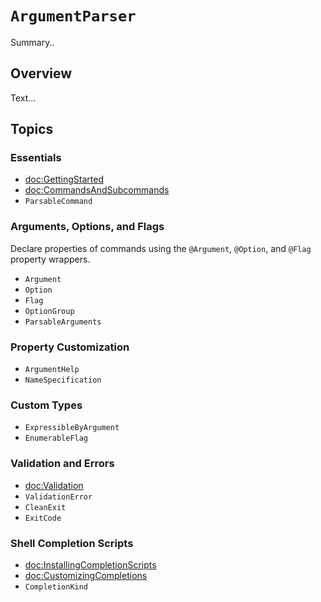 # ``ArgumentParser``

Summary..

## Overview

Text...

## Topics

### Essentials

- <doc:GettingStarted>
- <doc:CommandsAndSubcommands>
- ``ParsableCommand``

### Arguments, Options, and Flags

Declare properties of commands using the `@Argument`, `@Option`, and `@Flag`
property wrappers.

- ``Argument``
- ``Option``
- ``Flag``
- ``OptionGroup``
- ``ParsableArguments``

### Property Customization

- ``ArgumentHelp``
- ``NameSpecification``

### Custom Types

- ``ExpressibleByArgument``
- ``EnumerableFlag``

### Validation and Errors

- <doc:Validation>
- ``ValidationError``
- ``CleanExit``
- ``ExitCode``

### Shell Completion Scripts

- <doc:InstallingCompletionScripts>
- <doc:CustomizingCompletions>
- ``CompletionKind``

